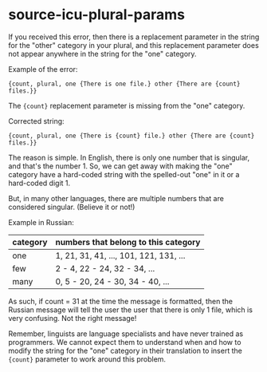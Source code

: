 # source-icu-plural-params

If you received this error, then there is a replacement parameter in the string
for the "other" category in your plural, and this replacement parameter does not
appear anywhere in the string for the "one" category.

Example of the error:

```
{count, plural, one {There is one file.} other {There are {count} files.}}
```

The `{count}` replacement parameter is missing from the "one" category.

Corrected string:

```
{count, plural, one {There is {count} file.} other {There are {count} files.}}
```

The reason is simple. In English, there is only one number that is singular, and
that's the number 1. So, we can get away with making the "one" category have a
hard-coded string with the spelled-out "one" in it or a hard-coded digit 1.

But, in many other languages, there are multiple numbers that are considered singular.
(Believe it or not!)

Example in Russian:

| category | numbers that belong to this category   |
| -------- | ---------------------------------------|
| one      | 1, 21, 31, 41, ..., 101, 121, 131, ... |
| few      | 2 - 4, 22 - 24, 32 - 34, ...           |
| many     | 0, 5 - 20, 24 - 30, 34 - 40, ...       |

As such, if count = 31 at the time the message is formatted, then the Russian message will
tell the user the user that there is only 1 file, which is very confusing. Not the
right message!

Remember, linguists are language specialists and have never trained as
programmers. We cannot expect them to understand when and how to modify the string for
the "one" category in their translation to insert the `{count}` parameter to work around
this problem.
